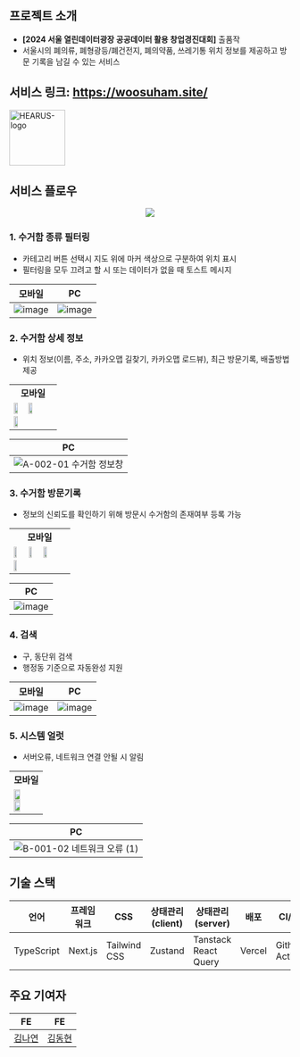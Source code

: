 ## 프로젝트 소개
- **[2024 서울 열린데이터광장 공공데이터 활용 창업경진대회]** 출품작 
- 서울시의 폐의류, 폐형광등/폐건전지, 폐의약품, 쓰레기통 위치 정보를 제공하고 방문 기록을 남길 수 있는 서비스

## 서비스 링크:  https://woosuham.site/
  <a href="https://woosuham.site/" target="_blank">
    <img src="https://i.ibb.co/LQHcgpm/image.png" alt="HEARUS-logo" border="0" width="100"/>
  </a> 
 

## 서비스 플로우
<p align="center">
  <img src="https://github.com/user-attachments/assets/0f2a5aa8-9d6b-41b7-9e27-a7d277fdd02f" />
</p>


### **1. 수거함 종류 필터링** 
- 카테고리 버튼 선택시 지도 위에 마커 색상으로 구분하여 위치 표시
- 필터링을 모두 끄려고 할 시 또는 데이터가 없을 때 토스트 메시지
 
|  모바일  |  PC  |
|--|--|
| ![image](https://github.com/user-attachments/assets/0f38bc6d-1b80-4c6c-ba5e-4088a7fe8e96) | ![image](https://github.com/user-attachments/assets/b48592aa-5eb4-40fc-a9ba-44f1893926a6) |
 
### **2. 수거함 상세 정보**
- 위치 정보(이름, 주소, 카카오맵 길찾기, 카카오맵 로드뷰), 최근 방문기록, 배출방법 제공 

<table>
  <tr>
    <td align="center" colspan="3">
      <b>모바일</b>
    </td>
  </tr>    
  <tr>
    <td>
      <img src="https://github.com/user-attachments/assets/73e4e3f9-0e23-4f11-81b4-0fe0c10b8c47" width="32%">
      <img src="https://github.com/user-attachments/assets/83d56487-b210-487f-91cb-29bb136f46ec" width="32%">
      <img src="https://github.com/user-attachments/assets/39a599ba-e565-4993-b84f-b99f31cb0b56" width="32%">
    </td>
  </tr>
</table>

| PC |
|--|
|![A-002-01  수거함 정보창](https://github.com/user-attachments/assets/20f5cfb6-b421-4422-90c4-8d656042a92c) |


### **3. 수거함 방문기록**
- 정보의 신뢰도를 확인하기 위해 방문시 수거함의 존재여부 등록 가능

<table>
  <tr>
    <td align="center" colspan="3">
      <b>모바일</b>
    </td>
  </tr>    
  <tr>
    <td>
      <img src="https://github.com/user-attachments/assets/c430ed8b-118d-44d0-a40e-010efcd6a9e8" width="24%">
      <img src="https://github.com/user-attachments/assets/dd492bf7-ac15-4fa3-8be0-a5838c324d38" width="24%">
      <img src="https://github.com/user-attachments/assets/8ce64efa-cf2a-4603-a906-6c890fb44526" width="24%">
      <img src="https://github.com/user-attachments/assets/ae781050-8e90-449a-a0a6-9d99a0b2888d" width="24%">
    </td>
  </tr>
</table>

| PC |
|--|
|![image](https://github.com/user-attachments/assets/f9cf4a1a-ae26-44d7-a3b8-8b11fa392c21)|

### **4. 검색**
- 구, 동단위 검색
- 행정동 기준으로 자동완성 지원

| 모바일 | PC |
|--|--|
|  ![image](https://github.com/user-attachments/assets/c769160f-a8f7-4a08-a736-1c877e2fa7a9) | ![image](https://github.com/user-attachments/assets/fb91db80-87cc-4556-8ae0-9b01b951b501) |


### **5. 시스템 얼럿**
- 서버오류, 네트워크 연결 안될 시 알림

<table>
  <tr>
    <td align="center" colspan="2">
      <b>모바일</b>
    </td>
  </tr>    
  <tr>
    <td>
      <img src="https://github.com/user-attachments/assets/27085bff-090b-4061-830f-676c80c1b4f3" width="49%">
      <img src="https://github.com/user-attachments/assets/c7a5f473-6a6d-484f-bcb6-e4bc62ddc2c1" width="49%">
    </td>
  </tr>
</table>

| PC |
|--|
|![B-001-02  네트워크 오류 (1)](https://github.com/user-attachments/assets/2daaf095-7023-4a96-9818-729feba36431)|

## 기술 스택
| 언어 | 프레임워크 | CSS | 상태관리(client) | 상태관리(server) | 배포 | CI/CD |
|--|--|--|--|--|--|--|
| TypeScript | Next.js | Tailwind CSS | Zustand | Tanstack React Query | Vercel | Github Actions |

## 주요 기여자
| FE | FE | 
|--|--|
|[김나연](https://github.com/Nangniya) |[김동현](https://github.com/cham0287)|


